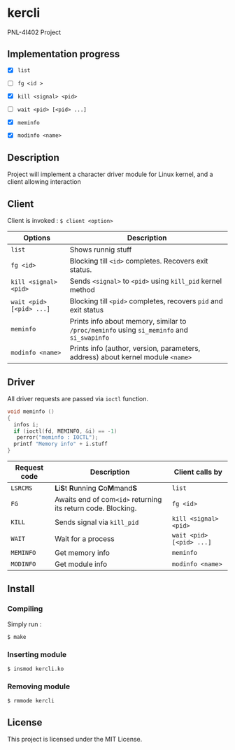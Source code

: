 # kercli

PNL-4I402 Project

## Implementation progress
 - [x] `list` 
 - [ ] `fg <id >`
 - [x] `kill <signal> <pid>` 
 - [ ] `wait <pid> [<pid> ...]`
 - [x] `meminfo`
 - [x] `modinfo <name>`


## Description 
Project will implement a character driver module for Linux kernel, and a client allowing interaction

## Client

Client is invoked : 
` $ client <option> `

| Options | Description |
| ------- | ----------- |
| `list` | Shows runnig stuff |
| `fg <id>` | Blocking till `<id>` completes. Recovers exit status. | 
| `kill <signal> <pid>` | Sends `<signal>` to `<pid>` using `kill_pid` kernel method | 
| `wait <pid> [<pid> ...]` | Blocking till `<pid>` completes, recovers `pid` and exit status | 
| `meminfo` | Prints info about memory, similar to `/proc/meminfo` using `si_meminfo` and `si_swapinfo` |
| `modinfo <name>` | Prints info (author, version, parameters, address) about kernel module `<name>` |

## Driver

All driver requests are passed via `ioctl` function.

```c
void meminfo ()
{
  infos i;
  if (ioctl(fd, MEMINFO, &i) == -1)
   perror("meminfo : IOCTL");
  printf "Memory info" + i.stuff
}
```

| Request code | Description | Client calls by |
| ------------ | ----------- | ---------- |
| `LSRCMS` | **L**i**S**t **R**unning **C**o**M**mand**S** | `list` |
| `FG` | Awaits end of com`<id>` returning its return code. Blocking. | `fg <id>` |
| `KILL` | Sends signal via `kill_pid` | `kill <signal> <pid>` | 
| `WAIT` | Wait for a process |  `wait <pid> [<pid> ...]` |
| `MEMINFO` | Get memory info | `meminfo` |
| `MODINFO` | Get module info | `modinfo <name>` |

## Install
### Compiling 

Simply run : 

 `$ make`

### Inserting module 

 `$ insmod kercli.ko`

### Removing module 

 `$ rmmode kercli`


## License

This project is licensed under the MIT License.
